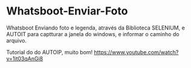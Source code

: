 # Whatsboot-Enviar-Foto
Whatsboot Enviando foto e legenda, através da Biblioteca SELENIUM, e AUTOIT para captturar a janela do windows, e informar o caminho do arquivo.

Tutorial do do AUTOIP, muito bom! https://www.youtube.com/watch?v=1it03qAnGi8
